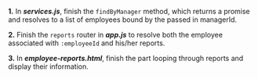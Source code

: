 **1.** In ***services.js***, finish the ```findByManager``` method, which returns a promise and resolves to a list of employees bound by the passed in managerId.

**2.** Finish the ```reports``` router in ***app.js*** to resolve both the employee associated with ```:employeeId``` and his/her reports.

**3.** In ***employee-reports.html***, finish the part looping through reports and display their information.